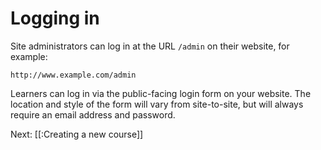 # Logging in

Site administrators can log in at the URL `/admin` on their website, for example:

	http://www.example.com/admin

Learners can log in via the public-facing login form on your website. The location and
style of the form will vary from site-to-site, but will always require an email address
and password.

Next: [[:Creating a new course]]